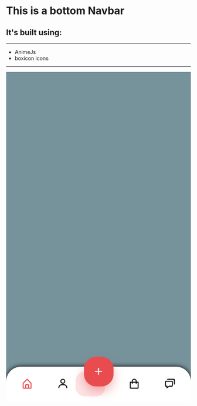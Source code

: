 # This is a bottom Navbar

## It's built using:
---
- AnimeJs
- boxicon icons
---





![My Image](images/bottomnav.png)